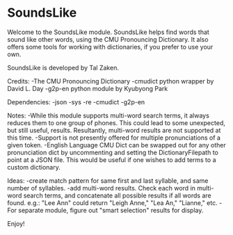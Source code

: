 # SoundsLike

Welcome to the SoundsLike module. SoundsLike helps find words that sound like other words, using the CMU Pronouncing Dictionary. 
It also offers some tools for working with dictionaries, if you prefer to use your own. 

SoundsLike is developed by Tal Zaken. 

Credits:
-The CMU Pronouncing Dictionary
-cmudict python wrapper by David L. Day
-g2p-en python module by Kyubyong Park

Dependencies:
-json
-sys
-re
-cmudict
-g2p-en

Notes:
-While this module supports multi-word search terms, it always reduces them to one group of phones.
 This could lead to some unexpected, but still useful, results. 
 Resultantly, multi-word results are not supported at this time.
-Support is not presently offered for multiple pronunciations of a given token.
-English Language CMU Dict can be swapped out for any other pronunciation dict
 by uncommenting and setting the DictionaryFilepath to point at a JSON file.
 This would be useful if one wishes to add terms to a custom dictionary.

Ideas:
-create match pattern for same first and last syllable, and same number of syllables.
-add multi-word results. Check each word in multi-word search terms,
 and concatenate all possible results if all words are found.
 e.g.: "Lee Ann" could return "Leigh Anne," "Lea An," "Lianne," etc.
-For separate module, figure out "smart selection" results for display.


Enjoy!
